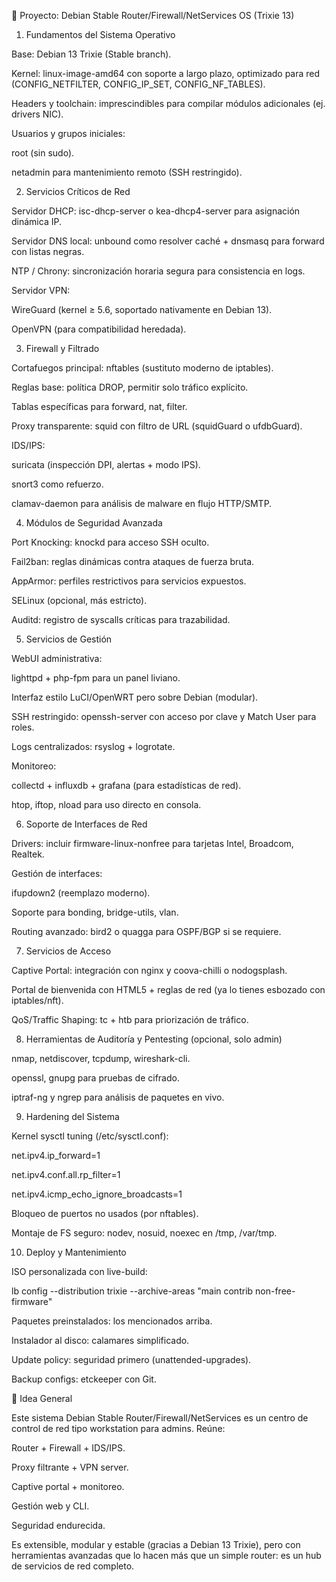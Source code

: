 🔹 Proyecto: Debian Stable Router/Firewall/NetServices OS (Trixie 13)
1. Fundamentos del Sistema Operativo

Base: Debian 13 Trixie (Stable branch).

Kernel: linux-image-amd64 con soporte a largo plazo, optimizado para red (CONFIG_NETFILTER, CONFIG_IP_SET, CONFIG_NF_TABLES).

Headers y toolchain: imprescindibles para compilar módulos adicionales (ej. drivers NIC).

Usuarios y grupos iniciales:

root (sin sudo).

netadmin para mantenimiento remoto (SSH restringido).

2. Servicios Críticos de Red

Servidor DHCP: isc-dhcp-server o kea-dhcp4-server para asignación dinámica IP.

Servidor DNS local: unbound como resolver caché + dnsmasq para forward con listas negras.

NTP / Chrony: sincronización horaria segura para consistencia en logs.

Servidor VPN:

WireGuard (kernel ≥ 5.6, soportado nativamente en Debian 13).

OpenVPN (para compatibilidad heredada).

3. Firewall y Filtrado

Cortafuegos principal: nftables (sustituto moderno de iptables).

Reglas base: política DROP, permitir solo tráfico explícito.

Tablas específicas para forward, nat, filter.

Proxy transparente: squid con filtro de URL (squidGuard o ufdbGuard).

IDS/IPS:

suricata (inspección DPI, alertas + modo IPS).

snort3 como refuerzo.

clamav-daemon para análisis de malware en flujo HTTP/SMTP.

4. Módulos de Seguridad Avanzada

Port Knocking: knockd para acceso SSH oculto.

Fail2ban: reglas dinámicas contra ataques de fuerza bruta.

AppArmor: perfiles restrictivos para servicios expuestos.

SELinux (opcional, más estricto).

Auditd: registro de syscalls críticas para trazabilidad.

5. Servicios de Gestión

WebUI administrativa:

lighttpd + php-fpm para un panel liviano.

Interfaz estilo LuCI/OpenWRT pero sobre Debian (modular).

SSH restringido: openssh-server con acceso por clave y Match User para roles.

Logs centralizados: rsyslog + logrotate.

Monitoreo:

collectd + influxdb + grafana (para estadísticas de red).

htop, iftop, nload para uso directo en consola.

6. Soporte de Interfaces de Red

Drivers: incluir firmware-linux-nonfree para tarjetas Intel, Broadcom, Realtek.

Gestión de interfaces:

ifupdown2 (reemplazo moderno).

Soporte para bonding, bridge-utils, vlan.

Routing avanzado: bird2 o quagga para OSPF/BGP si se requiere.

7. Servicios de Acceso

Captive Portal: integración con nginx y coova-chilli o nodogsplash.

Portal de bienvenida con HTML5 + reglas de red (ya lo tienes esbozado con iptables/nft).

QoS/Traffic Shaping: tc + htb para priorización de tráfico.

8. Herramientas de Auditoría y Pentesting (opcional, solo admin)

nmap, netdiscover, tcpdump, wireshark-cli.

openssl, gnupg para pruebas de cifrado.

iptraf-ng y ngrep para análisis de paquetes en vivo.

9. Hardening del Sistema

Kernel sysctl tuning (/etc/sysctl.conf):

net.ipv4.ip_forward=1

net.ipv4.conf.all.rp_filter=1

net.ipv4.icmp_echo_ignore_broadcasts=1

Bloqueo de puertos no usados (por nftables).

Montaje de FS seguro: nodev, nosuid, noexec en /tmp, /var/tmp.

10. Deploy y Mantenimiento

ISO personalizada con live-build:

lb config --distribution trixie --archive-areas "main contrib non-free-firmware"

Paquetes preinstalados: los mencionados arriba.

Instalador al disco: calamares simplificado.

Update policy: seguridad primero (unattended-upgrades).

Backup configs: etckeeper con Git.

🔹 Idea General

Este sistema Debian Stable Router/Firewall/NetServices es un centro de control de red tipo workstation para admins.
Reúne:

Router + Firewall + IDS/IPS.

Proxy filtrante + VPN server.

Captive portal + monitoreo.

Gestión web y CLI.

Seguridad endurecida.

Es extensible, modular y estable (gracias a Debian 13 Trixie), pero con herramientas avanzadas que lo hacen más que un simple router: es un hub de servicios de red completo.
